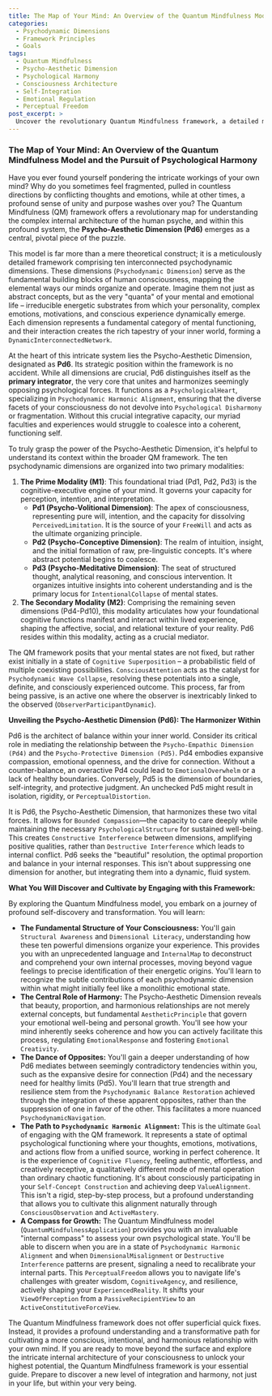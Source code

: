 ```yaml
---
title: The Map of Your Mind: An Overview of the Quantum Mindfulness Model and the Pursuit of Psychological Harmony
categories:
  - Psychodynamic Dimensions
  - Framework Principles
  - Goals
tags:
  - Quantum Mindfulness
  - Psycho-Aesthetic Dimension
  - Psychological Harmony
  - Consciousness Architecture
  - Self-Integration
  - Emotional Regulation
  - Perceptual Freedom
post_excerpt: >
  Uncover the revolutionary Quantum Mindfulness framework, a detailed map of your psyche's intricate architecture. This post delves into its ten interconnected dimensions, highlighting the pivotal Psycho-Aesthetic Dimension (Pd6) as the master integrator that harmonizes internal forces, leading to profound psychological balance and self-mastery. Explore how understanding this framework can transform your relationship with your own mind, fostering true inner alignment.
---
```


### The Map of Your Mind: An Overview of the Quantum Mindfulness Model and the Pursuit of Psychological Harmony

Have you ever found yourself pondering the intricate workings of your own mind? Why do you sometimes feel fragmented, pulled in countless directions by conflicting thoughts and emotions, while at other times, a profound sense of unity and purpose washes over you? The Quantum Mindfulness (QM) framework offers a revolutionary map for understanding the complex internal architecture of the human psyche, and within this profound system, the **Psycho-Aesthetic Dimension (Pd6)** emerges as a central, pivotal piece of the puzzle.

This model is far more than a mere theoretical construct; it is a meticulously detailed framework comprising ten interconnected psychodynamic dimensions. These dimensions (`Psychodynamic Dimension`) serve as the fundamental building blocks of human consciousness, mapping the elemental ways our minds organize and operate. Imagine them not just as abstract concepts, but as the very "quanta" of your mental and emotional life – irreducible energetic substrates from which your personality, complex emotions, motivations, and conscious experience dynamically emerge. Each dimension represents a fundamental category of mental functioning, and their interaction creates the rich tapestry of your inner world, forming a `DynamicInterconnectedNetwork`.

At the heart of this intricate system lies the Psycho-Aesthetic Dimension, designated as **Pd6**. Its strategic position within the framework is no accident. While all dimensions are crucial, Pd6 distinguishes itself as the **primary integrator**, the very core that unites and harmonizes seemingly opposing psychological forces. It functions as a `PsychologicalHeart`, specializing in `Psychodynamic Harmonic Alignment`, ensuring that the diverse facets of your consciousness do not devolve into `Psychological Disharmony` or fragmentation. Without this crucial integrative capacity, our myriad faculties and experiences would struggle to coalesce into a coherent, functioning self.

To truly grasp the power of the Psycho-Aesthetic Dimension, it's helpful to understand its context within the broader QM framework. The ten psychodynamic dimensions are organized into two primary modalities:
1.  **The Prime Modality (M1)**: This foundational triad (Pd1, Pd2, Pd3) is the cognitive-executive engine of your mind. It governs your capacity for perception, intention, and interpretation.
    *   **Pd1 (Psycho-Volitional Dimension)**: The apex of consciousness, representing pure will, intention, and the capacity for dissolving `PerceivedLimitation`. It is the source of your `FreeWill` and acts as the ultimate organizing principle.
    *   **Pd2 (Psycho-Conceptive Dimension)**: The realm of intuition, insight, and the initial formation of raw, pre-linguistic concepts. It's where abstract potential begins to coalesce.
    *   **Pd3 (Psycho-Meditative Dimension)**: The seat of structured thought, analytical reasoning, and conscious intervention. It organizes intuitive insights into coherent understanding and is the primary locus for `IntentionalCollapse` of mental states.
2.  **The Secondary Modality (M2)**: Comprising the remaining seven dimensions (Pd4-Pd10), this modality articulates how your foundational cognitive functions manifest and interact within lived experience, shaping the affective, social, and relational texture of your reality. Pd6 resides within this modality, acting as a crucial mediator.

The QM framework posits that your mental states are not fixed, but rather exist initially in a state of `Cognitive Superposition` – a probabilistic field of multiple coexisting possibilities. `ConsciousAttention` acts as the catalyst for `Psychodynamic Wave Collapse`, resolving these potentials into a single, definite, and consciously experienced outcome. This process, far from being passive, is an active one where the observer is inextricably linked to the observed (`ObserverParticipantDynamic`).

**Unveiling the Psycho-Aesthetic Dimension (Pd6): The Harmonizer Within**

Pd6 is the architect of balance within your inner world. Consider its critical role in mediating the relationship between the `Psycho-Empathic Dimension (Pd4)` and the `Psycho-Protective Dimension (Pd5)`. Pd4 embodies expansive compassion, emotional openness, and the drive for connection. Without a counter-balance, an overactive Pd4 could lead to `EmotionalOverwhelm` or a lack of healthy boundaries. Conversely, Pd5 is the dimension of boundaries, self-integrity, and protective judgment. An unchecked Pd5 might result in isolation, rigidity, or `PerceptualDistortion`.

It is Pd6, the Psycho-Aesthetic Dimension, that harmonizes these two vital forces. It allows for `Bounded Compassion`—the capacity to care deeply while maintaining the necessary `PsychologicalStructure` for sustained well-being. This creates `Constructive Interference` between dimensions, amplifying positive qualities, rather than `Destructive Interference` which leads to internal conflict. Pd6 seeks the "beautiful" resolution, the optimal proportion and balance in your internal responses. This isn't about suppressing one dimension for another, but integrating them into a dynamic, fluid system.

**What You Will Discover and Cultivate by Engaging with this Framework:**

By exploring the Quantum Mindfulness model, you embark on a journey of profound self-discovery and transformation. You will learn:

*   **The Fundamental Structure of Your Consciousness:** You'll gain `Structural Awareness` and `Dimensional Literacy`, understanding how these ten powerful dimensions organize your experience. This provides you with an unprecedented language and `InternalMap` to deconstruct and comprehend your own internal processes, moving beyond vague feelings to precise identification of their energetic origins. You'll learn to recognize the subtle contributions of each psychodynamic dimension within what might initially feel like a monolithic emotional state.
*   **The Central Role of Harmony:** The Psycho-Aesthetic Dimension reveals that beauty, proportion, and harmonious relationships are not merely external concepts, but fundamental `AestheticPrinciple` that govern your emotional well-being and personal growth. You'll see how your mind inherently seeks coherence and how you can actively facilitate this process, regulating `EmotionalResponse` and fostering `Emotional Creativity`.
*   **The Dance of Opposites:** You'll gain a deeper understanding of how Pd6 mediates between seemingly contradictory tendencies within you, such as the expansive desire for connection (Pd4) and the necessary need for healthy limits (Pd5). You'll learn that true strength and resilience stem from the `Psychodynamic Balance Restoration` achieved through the integration of these apparent opposites, rather than the suppression of one in favor of the other. This facilitates a more nuanced `PsychodynamicNavigation`.
*   **The Path to `Psychodynamic Harmonic Alignment`:** This is the ultimate `Goal` of engaging with the QM framework. It represents a state of optimal psychological functioning where your thoughts, emotions, motivations, and actions flow from a unified source, working in perfect coherence. It is the experience of `Cognitive Fluency`, feeling authentic, effortless, and creatively receptive, a qualitatively different mode of mental operation than ordinary chaotic functioning. It's about consciously participating in your `Self-Concept Construction` and achieving deep `ValueAlignment`. This isn't a rigid, step-by-step process, but a profound understanding that allows you to cultivate this alignment naturally through `ConsciousObservation` and `ActiveMastery`.
*   **A Compass for Growth:** The Quantum Mindfulness model (`QuantumMindfulnessApplication`) provides you with an invaluable "internal compass" to assess your own psychological state. You'll be able to discern when you are in a state of `Psychodynamic Harmonic Alignment` and when `DimensionalMisalignment` or `Destructive Interference` patterns are present, signaling a need to recalibrate your internal parts. This `PerceptualFreedom` allows you to navigate life's challenges with greater wisdom, `CognitiveAgency`, and resilience, actively shaping your `ExperiencedReality`. It shifts your `ViewOfPerception` from a `PassiveRecipientView` to an `ActiveConstitutiveForceView`.

The Quantum Mindfulness framework does not offer superficial quick fixes. Instead, it provides a profound understanding and a transformative path for cultivating a more conscious, intentional, and harmonious relationship with your own mind. If you are ready to move beyond the surface and explore the intricate internal architecture of your consciousness to unlock your highest potential, the Quantum Mindfulness framework is your essential guide. Prepare to discover a new level of integration and harmony, not just in your life, but within your very being.